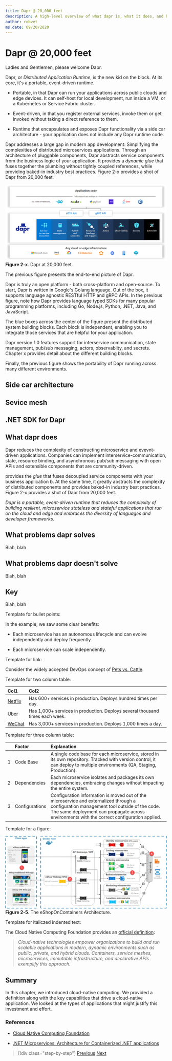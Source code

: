 ```yaml
---
title: Dapr @ 20,000 feet
description: A high-level overview of what dapr is, what it does, and how it works
author: robvet 
ms.date: 09/20/2020
---
```


# Dapr @ 20,000 feet

Ladies and Gentlemen, please welcome Dapr.

Dapr, or *Distributed Application Runtime*, is the new kid on the block. At its core, it's a portable, event-driven runtime. 

 - Portable, in that Dapr can run your applications across public clouds and edge devices. It can self-host for local development, run inside a VM, or a Kubernetes or Service Fabric cluster. 

 - Event-driven, in that you register external services, invoke them or get invoked without taking a direct reference to them. 

 - Runtime that encapsulates and exposes Dapr functionality via a side car architecture - your application does not include any Dapr runtime code.

Dapr addresses a large gap in modern app development: Simplifying the complexities of distributed microservices applications. Through an architecture of pluggable components, Dapr abstracts 
service components from the business logic of your application. It provides a *dynamic glue* that fuses together the plumbing without tightly coupled references, while providing baked-in industry best practices. Figure 2-x provides a shot of Dapr from 20,000 feet.

![Dapr at 20,000 feet](./media/dapr-high-level.png)
**Figure 2-x**. Dapr at 20,000 feet.

The previous figure presents the end-to-end picture of Dapr.

Dapr is truly an open platform - both cross-platform and open-source. To start, Dapr is written in Google's Golang language. Out of the box, it supports language agnostic RESTful HTTP and gRPC APIs. In the previous figure, note how Dapr provides language typed SDKs for many popular programming platforms, including Go, Node.js, Python, .NET, Java, and JavaScript.   

The blue boxes across the center of the figure present the distributed system building blocks. Each block is independent, enabling you to integrate those services that are helpful for your application.

Dapr version 1.0 features support for interservice communication, state management, pub/sub messaging, actors, observablity, and secrets. Chapter x provides detail about the different building blocks.

Finally, the previous figure shows the portability of Dapr running across many different environments.
 
## Side car architecture



## Sevice mesh




## .NET SDK for Dapr








## What dapr does

Dapr reduces the complexity of constructing microservice and evevnt-driven applications. Companies can implement interservice-communication, state, resource binding, and asynchronous pub/sub messaging with open APIs and extensible components that are community-driven.





provides the *glue* that fuses decoupled service components with your business application b. At the same time, it greatly abstracts the complexity of distributed components and provides baked-in industry best practices. Figure 2-x provides a shot of Dapr from 20,000 feet.



*Dapr is a portable, event-driven runtime that reduces the complexity of building resilient, microservice stateless and stateful applications that run on the cloud and edge and embraces the diversity of languages and developer frameworks.*



## What problems dapr solves

Blah, blah


## What problems dapr doesn't solve

Blah, blah


## Key 

Blah, blah





Template for bullet points:

In the example, we saw some clear benefits:

- Each microservice has an autonomous lifecycle and can evolve independently and deploy frequently.

- Each microservice can scale independently. 




Template for link:

Consider the widely accepted DevOps concept of [Pets vs. Cattle](https://medium.com/@Joachim8675309/devops-concepts-pets-vs-cattle-2380b5aab313). 





Template for two column table:

| Col1 | Col2 |
| :-------- | :-------- |
| [Netflix](https://www.infoq.com/news/2013/06/netflix/) | Has 600+ services in production. Deploys hundred times per day. |
| [Uber](https://eng.uber.com/micro-deploy/) | Has 1,000+ services in production. Deploys several thousand times each week. |
| [WeChat](https://www.cs.columbia.edu/~ruigu/papers/socc18-final100.pdf) | Has 3,000+ services in production. Deploys 1,000 times a day. |




Template for three column table:

|    |  Factor | Explanation  |
| :-------- | :-------- | :-------- |
| 1 | Code Base | A single code base for each microservice, stored in its own repository. Tracked with version control, it can deploy to multiple environments (QA, Staging, Production). |
| 2 | Dependencies | Each microservice isolates and packages its own dependencies, embracing changes without impacting the entire system. |
| 3 | Configurations  | Configuration information is moved out of the microservice and externalized through a configuration management tool outside of the code. The same deployment can propagate across environments with the correct configuration applied.  |


Template for a figure:

![eShopOnContainers Architecture](./media/eshoponcontainers-architecture.png)
**Figure 2-5**. The eShopOnContainers Architecture.

Template for italiczed indented text:

The Cloud Native Computing Foundation provides an [official definition](https://github.com/cncf/foundation/blob/master/charter.md):

> *Cloud-native technologies empower organizations to build and run scalable applications in modern, dynamic environments such as public, private, and hybrid clouds. Containers, service meshes, microservices, immutable infrastructure, and declarative APIs exemplify this approach.*



## Summary

In this chapter, we introduced cloud-native computing. We provided a definition along with the key capabilities that drive a cloud-native application. We looked at the types of applications that might justify this investment and effort.

### References

- [Cloud Native Computing Foundation](https://www.cncf.io/)

- [.NET Microservices: Architecture for Containerized .NET applications](https://dotnet.microsoft.com/download/thank-you/microservices-architecture-ebook)





>[!div class="step-by-step"]
>[Previous](index.md)
>[Next](index.md)
